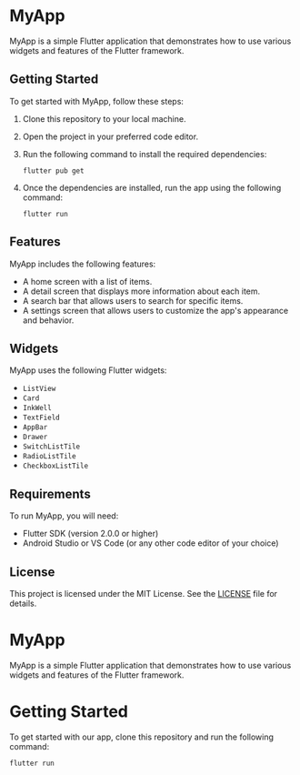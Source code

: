 # MyApp

MyApp is a simple Flutter application that demonstrates how to use various widgets and features of the Flutter framework.

## Getting Started

To get started with MyApp, follow these steps:

1. Clone this repository to your local machine.
2. Open the project in your preferred code editor.
3. Run the following command to install the required dependencies:

    ```
    flutter pub get
    ```

4. Once the dependencies are installed, run the app using the following command:

    ```
    flutter run
    ```

## Features

MyApp includes the following features:

- A home screen with a list of items.
- A detail screen that displays more information about each item.
- A search bar that allows users to search for specific items.
- A settings screen that allows users to customize the app's appearance and behavior.

## Widgets

MyApp uses the following Flutter widgets:

- `ListView`
- `Card`
- `InkWell`
- `TextField`
- `AppBar`
- `Drawer`
- `SwitchListTile`
- `RadioListTile`
- `CheckboxListTile`

## Requirements

To run MyApp, you will need:

- Flutter SDK (version 2.0.0 or higher)
- Android Studio or VS Code (or any other code editor of your choice)

## License

This project is licensed under the MIT License. See the [LICENSE](LICENSE) file for details.
# MyApp

MyApp is a simple Flutter application that demonstrates how to use various widgets and features of the Flutter framework.

# Getting Started

To get started with our app, clone this repository and run the following command:

 `flutter run`